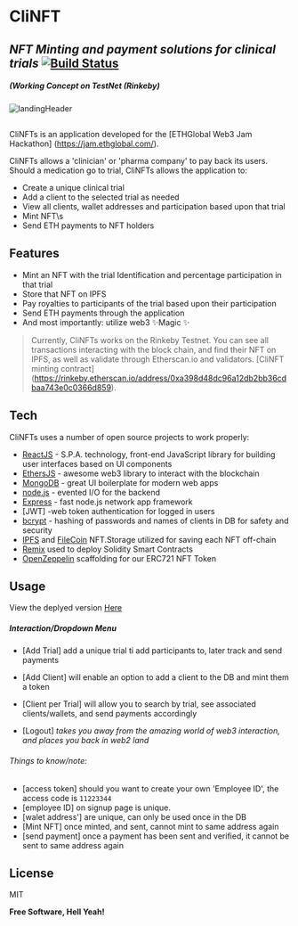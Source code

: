 # CliNFT
## _NFT Minting and payment solutions for clinical trials_ [![Build Status](https://travis-ci.org/joemccann/dillinger.svg?branch=master)](https://travis-ci.org/joemccann/dillinger)
##### _(Working Concept on TestNet (Rinkeby)_


![landingHeader](https://user-images.githubusercontent.com/16360065/142776206-29215a31-bc9f-4553-9ed8-d18f59117857.png)



##

CliNFTs is an application developed for the [ETHGlobal Web3 Jam Hackathon] (https://jam.ethglobal.com/). 

CliNFTs allows a 'clinician' or 'pharma company' to pay back its users.
Should a medication go to trial, CliNFTs allows the application to:
- Create a unique clinical trial 
- Add a client to the selected trial as needed
- View all clients, wallet addresses and participation based upon that trial
- Mint NFT\s
- Send ETH payments to NFT holders

## Features
- Mint an NFT with the trial Identification and percentage participation in that trial
- Store that NFT on IPFS
- Pay royalties to participants of the trial based upon their participation
- Send ETH payments through the application
- And most importantly: utilize web3 ✨Magic ✨



> Currently, CliNFTs works on the Rinkeby Testnet. You can see all transactions interacting with the block chain, and find their NFT on IPFS, as well as validate through Etherscan.io and validators. [CliNFT minting contract] (https://rinkeby.etherscan.io/address/0xa398d48dc96a12db2bb36cdbaa743e0c0366d859).


## Tech

CliNFTs uses a number of open source projects to work properly:

- [ReactJS] - S.P.A. technology, front-end JavaScript library for building user interfaces based on UI components
- [EthersJS] - awesome web3 library to interact with the blockchain 
- [MongoDB] - great UI boilerplate for modern web apps
- [node.js] - evented I/O for the backend
- [Express] - fast node.js network app framework 
- [JWT] -web token authentication for logged in users
- [bcrypt] - hashing of passwords and names of clients in DB for safety and security
- [IPFS] and [FileCoin] NFT.Storage utilized for saving each NFT off-chain
- [Remix] used to deploy Solidity Smart Contracts
- [OpenZeppelin] scaffolding for our ERC721 NFT Token


## Usage

View the deplyed version [Here](https://clinft.herokuapp.com/index/)
##### _Interaction/Dropdown Menu_
- [Add Trial] add a unique trial ti add participants to, later track and send payments
- [Add Client] will enable an option to add a client to the DB and mint them a token
- [Client per Trial] will allow you to search by trial, see associated clients/wallets, and send payments accordingly 

- [Logout] _takes you away from the amazing world of web3 interaction, and places you back in web2 land_
###### _Things to know/note:_
- [access token] should you want to create your own 'Employee ID', the access code is `11223344`
- [employee ID] on signup page is unique.
- [walet address'] are unique, can only be used once in the DB
- [Mint NFT] once minted, and sent, cannot mint to same address again
- [send payment] once a payment has been sent and verified, it cannot be sent to same address again

## License

MIT

**Free Software, Hell Yeah!**

[//]: # (These are reference links used in the body of this note and get stripped out when the markdown processor does its job. There is no need to format nicely because it shouldn't be seen. Thanks SO - http://stackoverflow.com/questions/4823468/store-comments-in-markdown-syntax)


   [node.js]: <http://nodejs.org>

   [MongoDB]: <https://www.mongodb.com/>
   [EthersJS]: <https://docs.ethers.io/v5/>
   [express]: <http://expressjs.com>
   [ReactJS]: https://reactjs.org/>
   [bcrypt]: <https://www.npmjs.com/package/bcrypt>
   [IPFS]: <https://ipfs.io/>
   [FileCoin]: <https://filecoin.io/>
   [Remix]: <https://remix.ethereum.org/>
   [OpenZeppelin]: <https://openzeppelin.com/>


